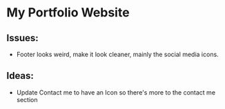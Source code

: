 # My Portfolio Website

## Issues:
- Footer looks weird, make it look cleaner, mainly the social media icons.
  
## Ideas:
- Update Contact me to have an Icon so there's more to the contact me section
